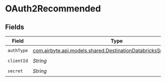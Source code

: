 # OAuth2Recommended


## Fields

| Field                                                                                                                             | Type                                                                                                                              | Required                                                                                                                          | Description                                                                                                                       |
| --------------------------------------------------------------------------------------------------------------------------------- | --------------------------------------------------------------------------------------------------------------------------------- | --------------------------------------------------------------------------------------------------------------------------------- | --------------------------------------------------------------------------------------------------------------------------------- |
| `authType`                                                                                                                        | [com.airbyte.api.models.shared.DestinationDatabricksSchemasAuthType](../../models/shared/DestinationDatabricksSchemasAuthType.md) | :heavy_check_mark:                                                                                                                | N/A                                                                                                                               |
| `clientId`                                                                                                                        | *String*                                                                                                                          | :heavy_check_mark:                                                                                                                | N/A                                                                                                                               |
| `secret`                                                                                                                          | *String*                                                                                                                          | :heavy_check_mark:                                                                                                                | N/A                                                                                                                               |